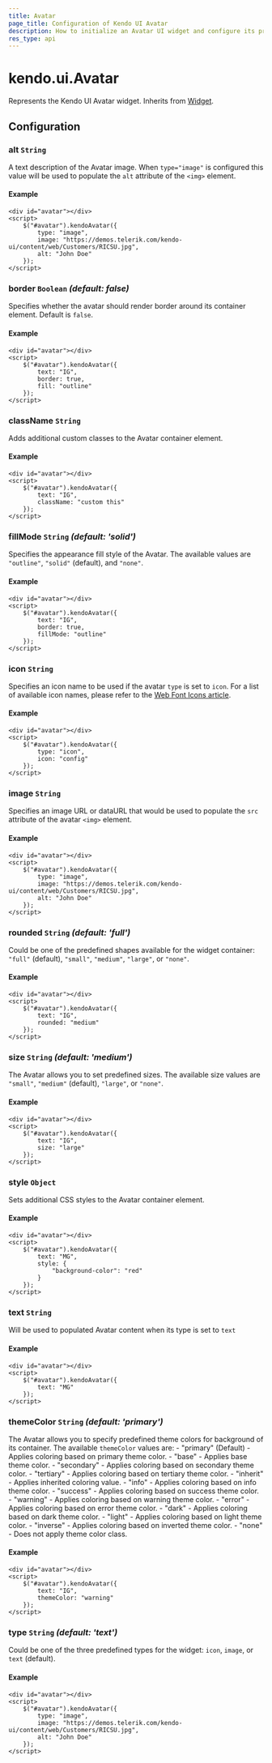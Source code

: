 ```yaml
---
title: Avatar
page_title: Configuration of Kendo UI Avatar
description: How to initialize an Avatar UI widget and configure its properties.
res_type: api
---
```


# kendo.ui.Avatar

Represents the Kendo UI Avatar widget. Inherits from [Widget](/api/javascript/ui/widget).

## Configuration

### alt `String`

A text description of the Avatar image. When `type="image"` is configured this value will be used to populate the `alt` attribute of the `<img>` element.

#### Example

    <div id="avatar"></div>
    <script>
        $("#avatar").kendoAvatar({
            type: "image",
            image: "https://demos.telerik.com/kendo-ui/content/web/Customers/RICSU.jpg",
            alt: "John Doe"
        });
    </script>

### border `Boolean` *(default: false)*

Specifies whether the avatar should render border around its container element. Default is `false`.

#### Example

    <div id="avatar"></div>
    <script>
        $("#avatar").kendoAvatar({
            text: "IG",
            border: true,
            fill: "outline"
        });
    </script>

### className `String`

Adds additional custom classes to the Avatar container element.

#### Example

    <div id="avatar"></div>
    <script>
        $("#avatar").kendoAvatar({
            text: "IG",
            className: "custom this"
        });
    </script>

### fillMode `String` *(default: 'solid')*

Specifies the appearance fill style of the Avatar. The available values are `"outline"`, `"solid"` (default), and `"none"`.

#### Example

    <div id="avatar"></div>
    <script>
        $("#avatar").kendoAvatar({
            text: "IG",
            border: true,
            fillMode: "outline"
        });
    </script>

### icon `String`

Specifies an icon name to be used if the avatar `type` is set to `icon`. For a list of available icon names, please refer to the [Web Font Icons article](/kendo-ui/styles-and-layout/icons-web).

#### Example

    <div id="avatar"></div>
    <script>
        $("#avatar").kendoAvatar({
            type: "icon",
            icon: "config"
        });
    </script>

### image `String`

Specifies an image URL or dataURL that would be used to populate the `src` attribute of the avatar `<img>` element.

#### Example

    <div id="avatar"></div>
    <script>
        $("#avatar").kendoAvatar({
            type: "image",
            image: "https://demos.telerik.com/kendo-ui/content/web/Customers/RICSU.jpg",
            alt: "John Doe"
        });
    </script>

### rounded `String` *(default: 'full')*

Could be one of the predefined shapes available for the widget container: `"full"` (default), `"small"`, `"medium"`, `"large"`, or `"none"`.

#### Example

    <div id="avatar"></div>
    <script>
        $("#avatar").kendoAvatar({
            text: "IG",
            rounded: "medium"
        });
    </script>

### size `String` *(default: 'medium')*

The Avatar allows you to set predefined sizes. The available size values are `"small"`, `"medium"` (default), `"large"`, or `"none"`.

#### Example

    <div id="avatar"></div>
    <script>
        $("#avatar").kendoAvatar({
            text: "IG",
            size: "large"
        });
    </script>

### style `Object`

Sets additional CSS styles to the Avatar container element.

#### Example

    <div id="avatar"></div>
    <script>
        $("#avatar").kendoAvatar({
            text: "MG",
            style: {
                "background-color": "red"
            }
        });
    </script>

### text `String`

Will be used to populated Avatar content when its type is set to `text`

#### Example

    <div id="avatar"></div>
    <script>
        $("#avatar").kendoAvatar({
            text: "MG"
        });
    </script>


### themeColor `String` *(default: 'primary')*

The Avatar allows you to specify predefined theme colors for background of its container. The available `themeColor` values are:
    - "primary" (Default) - Applies coloring based on primary theme color.
    - "base" - Applies base theme color.
    - "secondary" - Applies coloring based on secondary theme color.
    - "tertiary" - Applies coloring based on tertiary theme color.
    - "inherit" - Applies inherited coloring value.
    - "info" - Applies coloring based on info theme color.
    - "success" - Applies coloring based on success theme color.
    - "warning" - Applies coloring based on warning theme color.
    - "error" - Applies coloring based on error theme color.
    - "dark" - Applies coloring based on dark theme color.
    - "light" - Applies coloring based on light theme color.
    - "inverse" - Applies coloring based on inverted theme color.
    - "none" - Does not apply theme color class.

#### Example

    <div id="avatar"></div>
    <script>
        $("#avatar").kendoAvatar({
            text: "IG",
            themeColor: "warning"
        });
    </script>

### type `String` *(default: 'text')*

Could be one of the three predefined types for the widget: `icon`, `image`, or `text` (default).

#### Example

    <div id="avatar"></div>
    <script>
        $("#avatar").kendoAvatar({
            type: "image",
            image: "https://demos.telerik.com/kendo-ui/content/web/Customers/RICSU.jpg",
            alt: "John Doe"
        });
    </script>
